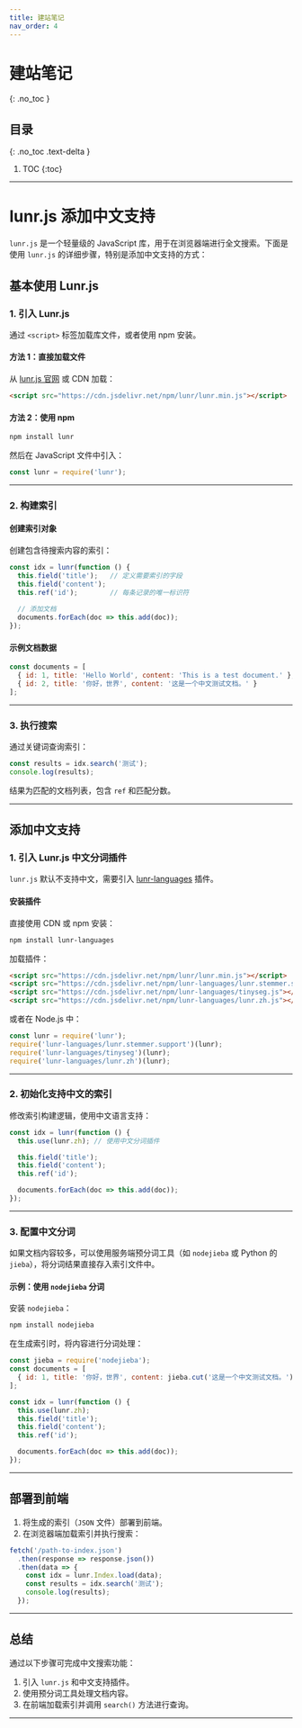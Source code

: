 ```yaml
---
title: 建站笔记
nav_order: 4
---
```


# 建站笔记
{: .no_toc }

## 目录
{: .no_toc .text-delta }

1. TOC
{:toc}

---
# lunr.js 添加中文支持
`lunr.js` 是一个轻量级的 JavaScript 库，用于在浏览器端进行全文搜索。下面是使用 `lunr.js` 的详细步骤，特别是添加中文支持的方式：

## 基本使用 Lunr.js
### 1. 引入 Lunr.js
通过 `<script>` 标签加载库文件，或者使用 npm 安装。

#### 方法 1：直接加载文件
从 [lunr.js 官网](https://lunrjs.com/) 或 CDN 加载：
```html
<script src="https://cdn.jsdelivr.net/npm/lunr/lunr.min.js"></script>
```

#### 方法 2：使用 npm
```bash
npm install lunr
```
然后在 JavaScript 文件中引入：
```javascript
const lunr = require('lunr');
```

---

### 2. 构建索引
#### 创建索引对象
创建包含待搜索内容的索引：
```javascript
const idx = lunr(function () {
  this.field('title');   // 定义需要索引的字段
  this.field('content');
  this.ref('id');        // 每条记录的唯一标识符
  
  // 添加文档
  documents.forEach(doc => this.add(doc));
});
```

#### 示例文档数据
```javascript
const documents = [
  { id: 1, title: 'Hello World', content: 'This is a test document.' },
  { id: 2, title: '你好，世界', content: '这是一个中文测试文档。' }
];
```

---

### 3. 执行搜索
通过关键词查询索引：
```javascript
const results = idx.search('测试');
console.log(results);
```
结果为匹配的文档列表，包含 `ref` 和匹配分数。

---

## 添加中文支持

### 1. 引入 Lunr.js 中文分词插件
`lunr.js` 默认不支持中文，需要引入 [lunr-languages](https://github.com/MihaiValentin/lunr-languages) 插件。

#### 安装插件
直接使用 CDN 或 npm 安装：
```bash
npm install lunr-languages
```

加载插件：
```html
<script src="https://cdn.jsdelivr.net/npm/lunr/lunr.min.js"></script>
<script src="https://cdn.jsdelivr.net/npm/lunr-languages/lunr.stemmer.support.js"></script>
<script src="https://cdn.jsdelivr.net/npm/lunr-languages/tinyseg.js"></script>
<script src="https://cdn.jsdelivr.net/npm/lunr-languages/lunr.zh.js"></script>
```

或者在 Node.js 中：
```javascript
const lunr = require('lunr');
require('lunr-languages/lunr.stemmer.support')(lunr);
require('lunr-languages/tinyseg')(lunr);
require('lunr-languages/lunr.zh')(lunr);
```

---

### 2. 初始化支持中文的索引
修改索引构建逻辑，使用中文语言支持：
```javascript
const idx = lunr(function () {
  this.use(lunr.zh); // 使用中文分词插件

  this.field('title');
  this.field('content');
  this.ref('id');

  documents.forEach(doc => this.add(doc));
});
```

---

### 3. 配置中文分词
如果文档内容较多，可以使用服务端预分词工具（如 `nodejieba` 或 Python 的 `jieba`），将分词结果直接存入索引文件中。

#### 示例：使用 `nodejieba` 分词
安装 `nodejieba`：
```bash
npm install nodejieba
```

在生成索引时，将内容进行分词处理：
```javascript
const jieba = require('nodejieba');
const documents = [
  { id: 1, title: '你好，世界', content: jieba.cut('这是一个中文测试文档。').join(' ') }
];

const idx = lunr(function () {
  this.use(lunr.zh);
  this.field('title');
  this.field('content');
  this.ref('id');

  documents.forEach(doc => this.add(doc));
});
```

---

## 部署到前端

1. 将生成的索引（`JSON` 文件）部署到前端。
2. 在浏览器端加载索引并执行搜索：
```javascript
fetch('/path-to-index.json')
  .then(response => response.json())
  .then(data => {
    const idx = lunr.Index.load(data);
    const results = idx.search('测试');
    console.log(results);
  });
```

---

## 总结
通过以下步骤可完成中文搜索功能：
1. 引入 `lunr.js` 和中文支持插件。
2. 使用预分词工具处理文档内容。
3. 在前端加载索引并调用 `search()` 方法进行查询。

---